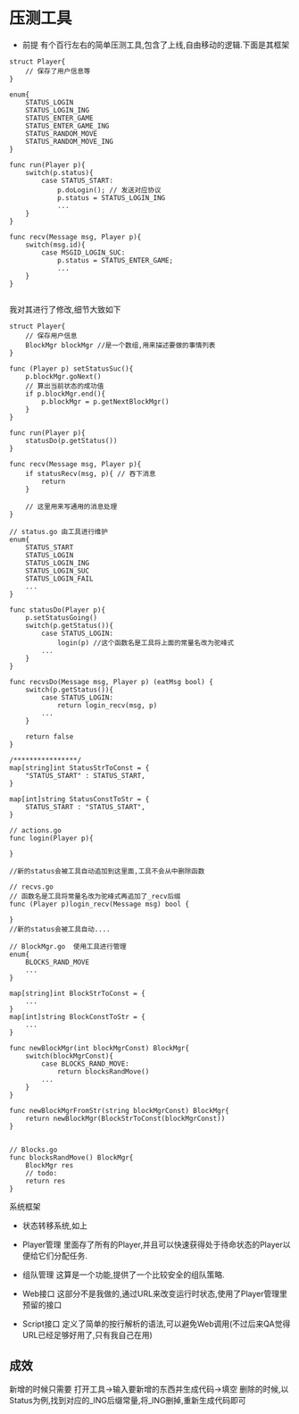 # 压测工具

* 前提
有个百行左右的简单压测工具,包含了上线,自由移动的逻辑.下面是其框架


```
struct Player{
	// 保存了用户信息等
}

enum{
	STATUS_LOGIN
	STATUS_LOGIN_ING
	STATUS_ENTER_GAME
	STATUS_ENTER_GAME_ING
	STATUS_RANDOM_MOVE
	STATUS_RANDOM_MOVE_ING
}

func run(Player p){
	switch(p.status){
		case STATUS_START:
			p.doLogin(); // 发送对应协议
			p.status = STATUS_LOGIN_ING
			...
	}
}

func recv(Message msg, Player p){
	switch(msg.id){
		case MSGID_LOGIN_SUC:
			p.status = STATUS_ENTER_GAME;
			...
	}
}


```

我对其进行了修改,细节大致如下

```
struct Player{
	// 保存用户信息
	BlockMgr blockMgr //是一个数组,用来描述要做的事情列表
}

func (Player p) setStatusSuc(){
	p.blockMgr.goNext()
	// 算出当前状态的成功值
	if p.blockMgr.end(){
		p.blockMgr = p.getNextBlockMgr()
	}
}

func run(Player p){
	statusDo(p.getStatus())
}

func recv(Message msg, Player p){
	if statusRecv(msg, p){ // 吞下消息
		return
	}

	// 这里用来写通用的消息处理
}

// status.go 由工具进行维护
enum{
	STATUS_START
	STATUS_LOGIN
	STATUS_LOGIN_ING
	STATUS_LOGIN_SUC
	STATUS_LOGIN_FAIL
	...
}	

func statusDo(Player p){
	p.setStatusGoing()
	switch(p.getStatus()){
		case STATUS_LOGIN:
			login(p) //这个函数名是工具将上面的常量名改为驼峰式
		...
	}	
}

func recvsDo(Message msg, Player p) (eatMsg bool) {
	switch(p.getStatus()){
		case STATUS_LOGIN:
			return login_recv(msg, p)
		...	
	}

	return false
}

/****************/
map[string]int StatusStrToConst = {
	"STATUS_START" : STATUS_START,
}

map[int]string StatusConstToStr = {
	STATUS_START : "STATUS_START",
}

// actions.go 
func login(Player p){

}

//新的status会被工具自动追加到这里面,工具不会从中删除函数

// recvs.go
// 函数名是工具将常量名改为驼峰式再追加了_recv后缀
func (Player p)login_recv(Message msg) bool { 
	
}
//新的status会被工具自动....

// BlockMgr.go  使用工具进行管理
enum{
	BLOCKS_RAND_MOVE
	...
}

map[string]int BlockStrToConst = {
	...
}
map[int]string BlockConstToStr = {
	...
}

func newBlockMgr(int blockMgrConst) BlockMgr{
	switch(blockMgrConst){
		case BLOCKS_RAND_MOVE:
			return blocksRandMove()
		...
	}
}

func newBlockMgrFromStr(string blockMgrConst) BlockMgr{
	return newBlockMgr(BlockStrToConst(blockMgrConst))
}


// Blocks.go
func blocksRandMove() BlockMgr{
	BlockMgr res
	// todo:
	return res
}

```

系统框架

* 状态转移系统,如上

* Player管理
里面存了所有的Player,并且可以快速获得处于待命状态的Player以便给它们分配任务.

* 组队管理
这算是一个功能,提供了一个比较安全的组队策略.

* Web接口
这部分不是我做的,通过URL来改变运行时状态,使用了Player管理里预留的接口

* Script接口
定义了简单的按行解析的语法,可以避免Web调用(不过后来QA觉得URL已经足够好用了,只有我自己在用)


## 成效

新增的时候只需要 打开工具->输入要新增的东西并生成代码->填空
删除的时候,以Status为例,找到对应的_ING后缀常量,将_ING删掉,重新生成代码即可

